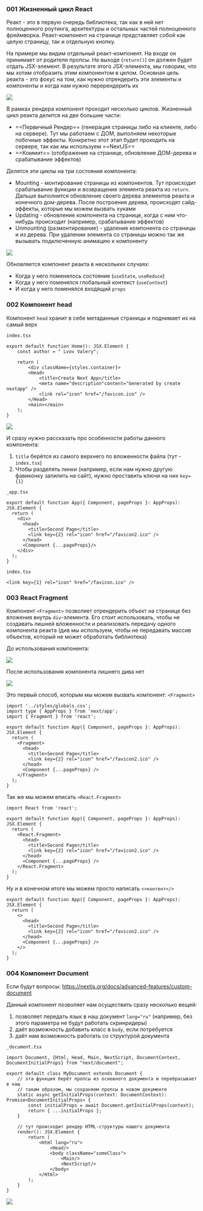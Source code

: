 ### 001 Жизненный цикл React

Реакт - это в первую очередь библиотека, так как в ней нет полноценного роутинга, архитектуры и остальных частей полноценного фреймворка. Реакт-компонент на странице представляет собой как целую страницу, так и отдельную кнопку.

На примере мы видим отдельный реакт-компонент. На входе он принимает от родителя пропсы. На выходе (`return()`) он должен будет отдать JSX-элемент. В результате этого JSX-элемента, мы говорим, что мы хотим отобразить этим компонентом в целом.
Основная цель реакта - это фокус на том, как нужно отрендерить эти элементы и компоненты и когда нам нужно перерендерить их

![](_png/Pasted%20image%2020221008120219.png)

В рамках рендера компонент проходит несколько циклов. Жизненный цикл реакта делится на две большие части:
- ==Первичный Рендер== (генерация страницы либо на клиенте, либо на сервере). Тут мы работаем с ДОМ, выполняем некоторые побочные эффекты. Конкретно этот этап будет проходить на сервере, так как мы используем ==NextJS==
- ==Коммит== (отображение на странице, обновление ДОМ-дерева и срабатывание эффектов)

Делятся эти циклы на три состояния компонента:
- Mounting - монтирование страницы из компонентов. Тут происходит срабатывание функции и возвращение элемента реакта из `return`. Дальше выполнится обновление своего дерева элементов реакта и конечного дом-дерева. После построения дерева, происходят сайд-эффекты, которые мы можем вызвать хуками
- Updating - обновление компонента на странице, когда с ним что-нибудь происходит (например, срабатывание эффектов)
- Unmounting (размонтирование) - удаление компонента со страницы и из дерева. При удалении элемента со страницы можно так же вызывать подключенную анимацию к компоненту

![](_png/Pasted%20image%2020221008120455.png)

Обновляется компонент реакта в нескольких случаях:
- Когда у него поменялось состояние (`useState`, `useReduce`)
- Когда у него поменялся глобальный контекст (`useContext`)
- И когда у него поменялся входящий `props`

### 002 Компонент head

Компонент `head` хранит в себе метаданные страницы и поднимает их на самый верх

`index.tsx`
```TSX
export default function Home(): JSX.Element {
	const author = " Lvov Valery";

	return (
		<div className={styles.container}>
		<Head>
			<title>Create Next App</title>
			<meta name="description"content="Generated by create nextapp" />
			<link rel="icon" href="/favicon.ico" />
		</Head>
		<main></main>
	);
}
```

![](_png/Pasted%20image%2020221127112110.png)

И сразу нужно рассказать про особенности работы данного компонента:
1) `title` берётся из самого верхнего по вложенности файла (тут - `index.tsx`)
2) Чтобы разделять линки (например, если нам нужно другую фавиконку запилить на сайт), нужно проставить ключи на них `key={1}`

`_app.tsx`
```TSX
export default function App({ Component, pageProps }: AppProps): JSX.Element {
  return (
    <div>
      <head>
        <title>Second Page</title>
        <link key={2} rel="icon" href="/favicon2.ico" />
      </head>
      <Component {...pageProps}/>
    </div>
  );
}
```

`index.tsx`
```TSX
<link key={1} rel="icon" href="/favicon.ico" />
```

### 003 React Fragment

Компонент `<Fragment>` позволяет отрендерить объект на странице без вложения внутрь `div`-элемента. Его стоит использовать, чтобы не создавать лишней вложенности и реализовать передачу одного компонента реакта (див мы используем, чтобы не передавать массив объектов, который не может обработать библиотека)

До использования компонента:

![](_png/Pasted%20image%2020221127115434.png)

После использования компонента лишнего дива нет

![](_png/Pasted%20image%2020221127115408.png)

Это первый способ, которым мы можем вызвать компонент: `<Fragment>`

```TSX
import '../styles/globals.css';
import type { AppProps } from 'next/app';
import { Fragment } from 'react';

export default function App({ Component, pageProps }: AppProps): JSX.Element {
  return (
    <Fragment>
      <head>
        <title>Second Page</title>
        <link key={2} rel="icon" href="/favicon2.ico" />
      </head>
      <Component {...pageProps} />
    </Fragment>
  );
}
```

Так же мы можем вписать `<React.Fragment>`

```TSX
import React from 'react';

export default function App({ Component, pageProps }: AppProps): JSX.Element {
  return (
    <React.Fragment>
      <head>
        <title>Second Page</title>
        <link key={2} rel="icon" href="/favicon2.ico" />
      </head>
      <Component {...pageProps} />
    </React.Fragment>
  );
}
```

Ну и в конечном итоге мы можем просто написать `<>контент</>`

```TSX
export default function App({ Component, pageProps }: AppProps): JSX.Element {
  return (
    <>
      <head>
        <title>Second Page</title>
        <link key={2} rel="icon" href="/favicon2.ico" />
      </head>
      <Component {...pageProps} />
    </>
  );
}
```


### 004 Компонент Document

Если будут вопросы: https://nextjs.org/docs/advanced-features/custom-document

Данный компонент позволяет нам осуществить сразу несколько вещей:
1) позволяет передать язык в наш документ `lang="ru"` (например, без этого параметра не будут работать скринридеры)
2) даёт возможность добавить класс в `body`, если потребуется 
3) даёт нам возможность работать со структурой документа

`_document.tsx`
```TSX
import Document, {Html, Head, Main, NextScript, DocumentContext, DocumentInitialProps} from "next/document";

export default class MyDocument extends Document {
	// эта функция берёт пропсы из основного документа и перебрасывает в наш
	// таким образом, мы сохраняем пропсы в новом документе
	static async getInitialProps(context: DocumentContext): Promise<DocumentInitialProps> {
		const initialProps = await Document.getInitialProps(context);
		return { ...initialProps };
	}

	// тут происходит рендер HTML-структуры нашего документа
	render(): JSX.Element {
		return (
			<Html lang="ru">
				<Head/>
				<body className="someClass">
					<Main/>
					<NextScript/>
				</body>
			</Html>
		);
	}
}
```

![](_png/Pasted%20image%2020221127153526.png)